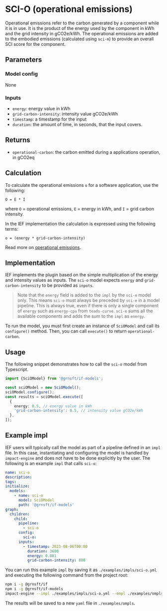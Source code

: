 # SCI-O (operational emissions)

Operational emissions refer to the carbon generated by a component while it is in use. It is the product of the energy used by the component in kWh and the grid intensity in gCO2e/kWh. The operational emissions are added to the embodied emissions (calculated using `sci-m`) to provide an overall SCI score for the component.

## Parameters

### Model config

None

### Inputs

- `energy`: energy value in kWh
- `grid-carbon-intensity`: intensity value gCO2e/kWh
- `timestamp`: a timestamp for the input
- `duration`: the amount of time, in seconds, that the input covers.

## Returns

- `operational-carbon`: the carbon emitted during a applications operation, in gCO2eq

## Calculation

To calculate the operational emissions `o` for a software application, use the following:

```
O = E * I
```

where `O` = operational emissions, `E` = energy in kWh, and `I` = grid carbon intensity.

In the IEF implementation the calculation is expressed using the following terms:

```
o = (energy * grid-carbon-intensity)
```

Read more on [operational emissions](https://github.com/Green-Software-Foundation/sci/blob/main/Software_Carbon_Intensity/Software_Carbon_Intensity_Specification.md#operational-carbon).

## Implementation

IEF implements the plugin based on the simple multiplication of the energy and intensity values as inputs. The `sci-o` model expects `energy` and `grid-carbon-intensity` to be provided as `inputs`.

> Note that the `energy` field is added to the `impl` by the `sci-e` model only. This means `sci-o` must always be preceded by `sci-e` in a model pipeline. This is always true, even if there is only a single component of `energy` such as `energy-cpu` from `teads-curve`. `sci-e` sums all the available components and adds the sum to the `impl` as `energy`.

To run the model, you must first create an instance of `SciOModel` and call its `configure()` method. Then, you can call `execute()` to return `operational-carbon`.

## Usage

The following snippet demonstrates how to call the `sci-o` model from Typescript.

```typescript
import {SciOModel} from '@grnsft/if-models';

const sciOModel = new SciOModel();
sciOModel.configure();
const results = sciOModel.execute([
  {
    energy: 0.5, // energy value in kWh
    'grid-carbon-intensity': 0.5, // intensity value gCO2e/kWh
  },
]);
```

## Example impl

IEF users will typically call the model as part of a pipeline defined in an `impl` file. In this case, instantiating and configuring the model is handled by `impact-engine` and does not have to be done explicitly by the user. The following is an example `impl` that calls `sci-o`:

```yaml
name: sci-o
description:
tags:
initialize:
  models:
    - name: sci-o
      model: SciOModel
      path: '@grnsft/if-models'
graph:
  children:
    child:
      pipeline:
        - sci-o
      config:
        sci-o:
      inputs:
        - timestamp: 2023-08-06T00:00
          duration: 3600
          energy: 0.001
          grid-carbon-intensity: 800
```


You can run this example `impl` by saving it as `./examples/impls/sci-o.yml` and executing the following command from the project root:

```sh
npm i -g @grnsft/if
npm i -g @grnsft/if-models
impact-engine --impl ./examples/impls/sci-o.yml --ompl ./examples/ompls/sci-o.yml
```

The results will be saved to a new `yaml` file in `./examples/ompls`.